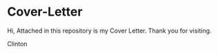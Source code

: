 # Cover-Letter

Hi, Attached in this repository is my Cover Letter. Thank you for visiting. 

Clinton
